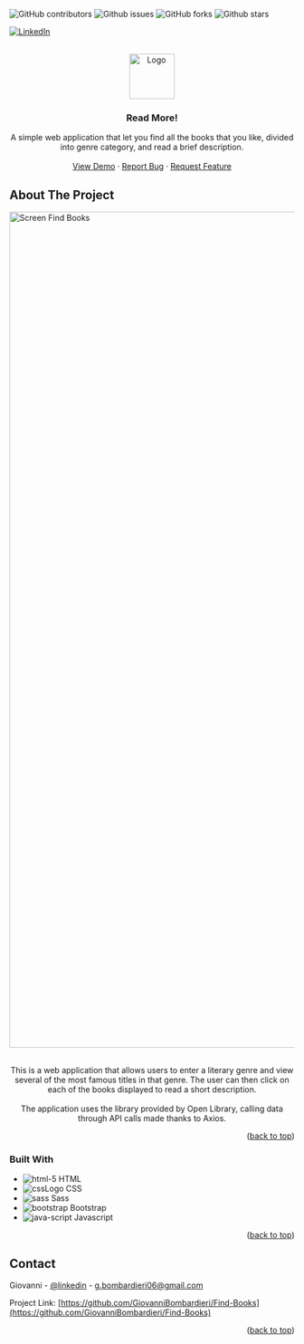 <a id="readme-top"></a>

![GitHub contributors](https://img.shields.io/github/contributors/giovanniBombardieri/Find-Books)
![Github issues](https://img.shields.io/github/issues/giovanniBombardieri/Find-Books)
![GitHub forks](https://img.shields.io/github/forks/giovanniBombardieri/Find-Books?style=flat)
![Github stars](https://img.shields.io/github/stars/giovanniBombardieri/Find-Books?style=flat&color=%23EF2D5E)

[![LinkedIn](https://img.shields.io/badge/LinkedIn-0077B5?style=for-the-badge&logo=linkedin&logoColor=white)](https://www.linkedin.com/in/giovanni-bombardieri-13ba7021b/)

<!-- PROJECT LOGO -->
<br />
<div align="center">
  <a href="https://github.com/GiovanniBombardieri/Find-Books">
    <img src="src/img/book-icon.ico" alt="Logo" width="80" height="80">
  </a>

  <h3 align="center">Read More!</h3>

  <p align="center">
    A simple web application that let you find all the books that you like, divided into genre category, and read a brief description.
    <br />
    <br />
    <a href="https://github.com/GiovanniBombardieri/Find-Books">View Demo</a>
    ·
    <a href="https://github.com/GiovanniBombardieri/Find-Books/issues/new?labels=bug&template=bug-report---.md">Report Bug</a>
    ·
    <a href="https://github.com/GiovanniBombardieri/Find-Books/issues/new?labels=enhancement&template=feature-request---.md">Request Feature</a>
  </p>
</div>


<!-- ABOUT THE PROJECT -->
## About The Project

<img width="1477" alt="Screen Find Books" src="https://github.com/user-attachments/assets/96276542-542d-4c4f-ae57-b004d8256102" align="center">
<br />
<br />
<p align="center">This is a web application that allows users to enter a literary genre and view several of the most famous titles in that genre.
The user can then click on each of the books displayed to read a short description.
<br />
<br />
The application uses the library provided by Open Library, calling data through API calls made thanks to Axios.</p>

<p align="right">(<a href="#start">back to top</a>)</p>

<!-- BUILT WITH -->
### Built With

* ![html-5](https://github.com/user-attachments/assets/7a9e8644-056d-409d-868f-d00bb539ad89) HTML
* ![cssLogo](https://github.com/user-attachments/assets/7a4bdbdb-2eb3-4bd6-90e8-315ad8c41b70) CSS
* ![sass](https://github.com/user-attachments/assets/24e2544d-eb1e-4f29-abd7-d99ec2419cdf) Sass
* ![bootstrap](https://github.com/user-attachments/assets/43964990-0277-4bb2-b277-a13447932e12) Bootstrap
* ![java-script](https://github.com/user-attachments/assets/f81b6c9a-1964-4004-aa54-e44b0101d9cb) Javascript

<p align="right">(<a href="#start">back to top</a>)</p>

<!-- CONTACT -->
## Contact

Giovanni - [@linkedin](https://www.linkedin.com/in/giovanni-bombardieri-13ba7021b/) - g.bombardieri06@gmail.com

Project Link: [https://github.com/GiovanniBombardieri/Find-Books](https://github.com/GiovanniBombardieri/Find-Books)

<p align="right">(<a href="#start">back to top</a>)</p>

